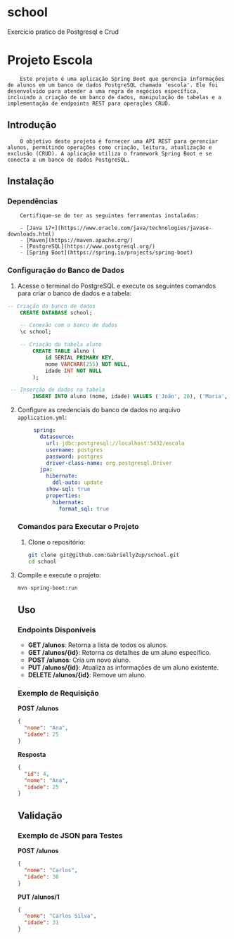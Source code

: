  # school
Exercício pratico de Postgresql e Crud

 # Projeto Escola

        Este projeto é uma aplicação Spring Boot que gerencia informações de alunos em um banco de dados PostgreSQL chamado 'escola'. Ele foi desenvolvido para atender a uma regra de negócios específica, incluindo a criação de um banco de dados, manipulação de tabelas e a implementação de endpoints REST para operações CRUD.

## Introdução

        O objetivo deste projeto é fornecer uma API REST para gerenciar alunos, permitindo operações como criação, leitura, atualização e exclusão (CRUD). A aplicação utiliza o framework Spring Boot e se conecta a um banco de dados PostgreSQL.

## Instalação

### Dependências

        Certifique-se de ter as seguintes ferramentas instaladas:

        - [Java 17+](https://www.oracle.com/java/technologies/javase-downloads.html)
        - [Maven](https://maven.apache.org/)
        - [PostgreSQL](https://www.postgresql.org/)
        - [Spring Boot](https://spring.io/projects/spring-boot)

### Configuração do Banco de Dados

 1. Acesse o terminal do PostgreSQL e execute os seguintes comandos para criar o banco de dados e a tabela:

```sql
-- Criação do banco de dados
    CREATE DATABASE school;

    -- Conexão com o banco de dados
    \c school;

    -- Criação da tabela aluno
        CREATE TABLE aluno (
            id SERIAL PRIMARY KEY,
            nome VARCHAR(255) NOT NULL,
            idade INT NOT NULL
        );

 -- Inserção de dados na tabela
        INSERT INTO aluno (nome, idade) VALUES ('João', 20), ('Maria', 22), ('Pedro', 19);
```

2. Configure as credenciais do banco de dados no arquivo `application.yml`:

   ```yaml
        spring:
          datasource:
            url: jdbc:postgresql://localhost:5432/escola
            username: postgres
            password: postgres
            driver-class-name: org.postgresql.Driver
          jpa:
            hibernate:
              ddl-auto: update
            show-sql: true
            properties:
              hibernate:
                format_sql: true
   ```

   ### Comandos para Executar o Projeto

   1. Clone o repositório:

        ```bash
        git clone git@github.com:GabriellyZup/school.git
        cd school
        ```

  2. Compile e execute o projeto:

        ```bash
        mvn spring-boot:run
        ```

     ## Uso

     ### Endpoints Disponíveis

        - **GET /alunos**: Retorna a lista de todos os alunos.
        - **GET /alunos/{id}**: Retorna os detalhes de um aluno específico.
        - **POST /alunos**: Cria um novo aluno.
        - **PUT /alunos/{id}**: Atualiza as informações de um aluno existente.
        - **DELETE /alunos/{id}**: Remove um aluno.

     ### Exemplo de Requisição

        **POST /alunos**

        ```json
        {
          "nome": "Ana",
          "idade": 25
        }
        ```

        **Resposta**

        ```json
        {
          "id": 4,
          "nome": "Ana",
          "idade": 25
        }
        ```

     ## Validação

     ### Exemplo de JSON para Testes

        **POST /alunos**

        ```json
        {
          "nome": "Carlos",
          "idade": 30
        }
        ```

        **PUT /alunos/1**

        ```json
        {
          "nome": "Carlos Silva",
          "idade": 31
        }
        ```





